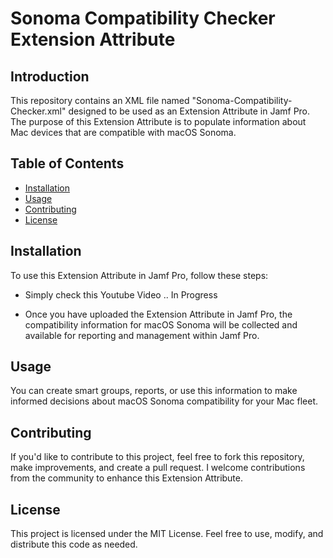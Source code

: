 # Sonoma Compatibility Checker Extension Attribute

## Introduction

This repository contains an XML file named "Sonoma-Compatibility-Checker.xml" designed to be used as an Extension Attribute in Jamf Pro. The purpose of this Extension Attribute is to populate information about Mac devices that are compatible with macOS Sonoma.

## Table of Contents

- [Installation](https://github.com/Samstar777/macOS-Sonoma-Compatibility-Check/edit/main/README.md#installation)
- [Usage](https://github.com/Samstar777/macOS-Sonoma-Compatibility-Check/edit/main/README.md#usage)
- [Contributing](https://github.com/Samstar777/macOS-Sonoma-Compatibility-Check/edit/main/README.md#contributing)
- [License](https://github.com/Samstar777/macOS-Sonoma-Compatibility-Check/edit/main/README.md#license)

## Installation

To use this Extension Attribute in Jamf Pro, follow these steps:

- Simply check this Youtube Video .. In Progress

- Once you have uploaded the Extension Attribute in Jamf Pro, the compatibility information for macOS Sonoma will be collected and available for reporting and management within Jamf Pro.

## Usage

You can create smart groups, reports, or use this information to make informed decisions about macOS Sonoma compatibility for your Mac fleet.

## Contributing

If you'd like to contribute to this project, feel free to fork this repository, make improvements, and create a pull request. I welcome contributions from the community to enhance this Extension Attribute.

## License

This project is licensed under the MIT License. Feel free to use, modify, and distribute this code as needed.
